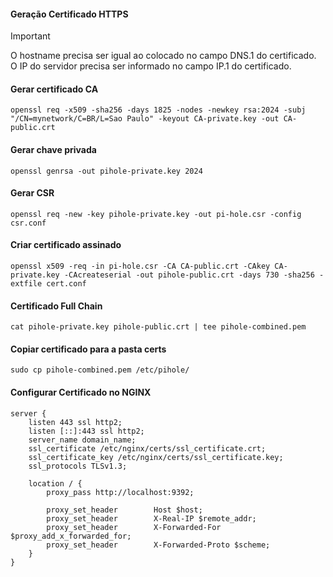 
#### Geração Certificado HTTPS
>[!IMPORTANT]
> O hostname precisa ser igual ao colocado no campo DNS.1 do certificado.
> O IP do servidor precisa ser informado no campo IP.1 do certificado.

#### Gerar certificado CA

```
openssl req -x509 -sha256 -days 1825 -nodes -newkey rsa:2024 -subj "/CN=mynetwork/C=BR/L=Sao Paulo" -keyout CA-private.key -out CA-public.crt
```
#### Gerar chave privada 

```
openssl genrsa -out pihole-private.key 2024
```
#### Gerar CSR
```
openssl req -new -key pihole-private.key -out pi-hole.csr -config csr.conf
```
#### Criar certificado assinado

```
openssl x509 -req -in pi-hole.csr -CA CA-public.crt -CAkey CA-private.key -CAcreateserial -out pihole-public.crt -days 730 -sha256 -extfile cert.conf
```

#### Certificado Full Chain
```
cat pihole-private.key pihole-public.crt | tee pihole-combined.pem
```
#### Copiar certificado para a pasta certs
```
sudo cp pihole-combined.pem /etc/pihole/
```

#### Configurar Certificado no NGINX ####
```
server {
    listen 443 ssl http2;
    listen [::]:443 ssl http2;
    server_name domain_name;
    ssl_certificate /etc/nginx/certs/ssl_certificate.crt;
    ssl_certificate_key /etc/nginx/certs/ssl_certificate.key;
    ssl_protocols TLSv1.3;

    location / {
        proxy_pass http://localhost:9392;

        proxy_set_header        Host $host;
        proxy_set_header        X-Real-IP $remote_addr;
        proxy_set_header        X-Forwarded-For $proxy_add_x_forwarded_for;
        proxy_set_header        X-Forwarded-Proto $scheme;
    }
}
```
